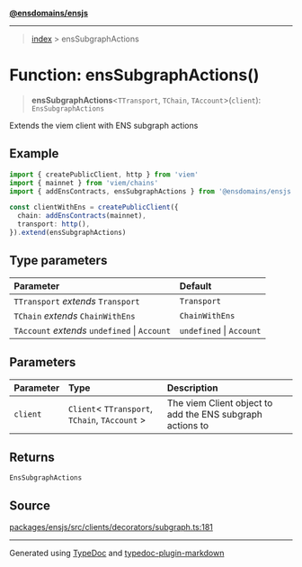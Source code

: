 [**@ensdomains/ensjs**](../README.md)

---

> [index](README.md) > ensSubgraphActions

# Function: ensSubgraphActions()

> **ensSubgraphActions**\<`TTransport`, `TChain`, `TAccount`\>(`client`): `EnsSubgraphActions`

Extends the viem client with ENS subgraph actions

## Example

```ts
import { createPublicClient, http } from 'viem'
import { mainnet } from 'viem/chains'
import { addEnsContracts, ensSubgraphActions } from '@ensdomains/ensjs'

const clientWithEns = createPublicClient({
  chain: addEnsContracts(mainnet),
  transport: http(),
}).extend(ensSubgraphActions)
```

## Type parameters

| Parameter                                     | Default                  |
| :-------------------------------------------- | :----------------------- |
| `TTransport` _extends_ `Transport`            | `Transport`              |
| `TChain` _extends_ `ChainWithEns`             | `ChainWithEns`           |
| `TAccount` _extends_ `undefined` \| `Account` | `undefined` \| `Account` |

## Parameters

| Parameter | Type                                             | Description                                               |
| :-------- | :----------------------------------------------- | :-------------------------------------------------------- |
| `client`  | `Client`\< `TTransport`, `TChain`, `TAccount` \> | The viem Client object to add the ENS subgraph actions to |

## Returns

`EnsSubgraphActions`

## Source

[packages/ensjs/src/clients/decorators/subgraph.ts:181](https://github.com/ensdomains/ensjs-v3/blob/1b90b888/packages/ensjs/src/clients/decorators/subgraph.ts#L181)

---

Generated using [TypeDoc](https://typedoc.org/) and [typedoc-plugin-markdown](https://www.npmjs.com/package/typedoc-plugin-markdown)
